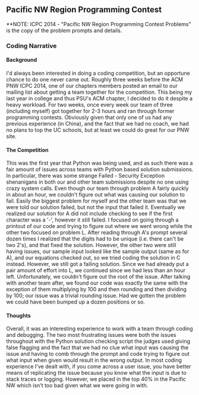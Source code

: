 ## Pacific NW Region Programming Contest
**NOTE: ICPC 2014 - "Pacific NW Region Programming Contest Problems" is the copy of the problem prompts and details.
### Coding Narrative

#### Background
I'd always been interested in doing a coding competition, but an opportune chance to do one never came out. Roughly three weeks before the ACM PNW ICPC 2014, one of our chapters members posted an email to our mailing list about getting a team together for the competition. This being my last year in college and thus PSU's ACM chapter, I decided to do it despite a heavy workload. For two weeks, once every week our team of three (including myself) got together for 2-3 hours and ran through former programming contests. Obviously given that only one of us had any previous experience (in China), and the fact that we had no coach, we had no plans to top the UC schools, but at least we could do great for our PNW site.

#### The Competition
This was the first year that Python was being used, and as such there was a fair amount of issues across teams with Python based solution submissions. In particular, there was some strange Failed - Security Exception shenanigans in both our and other team submissions despite no one using crazy system calls. Even though our team through problem A fairly quickly in about an hour, we couldn't figure out what was causing our solution to fail. Easily the biggest problem for myself and the other team was that we were told our solution failed, but not the input that failed it. Eventually we realized our solution for A did not include checking to see if the first character was a '-', however it still failed. I focused on going through a printout of our code and trying to figure out where we went wrong while the other two focused on problem L. After reading through A's prompt several dozen times I realized that the digits had to be unique (i.e. there can't be two 2's), and that fixed the solution. However, the other two were still having issues, our sample input looked like the sample output (same as for A), and our equations checked out, so we tried coding the solution in C instead. However, we still got a failing solution. Since we had already put a pair amount of effort into L, we continued since we had less than an hour left. Unfortunately, we couldn't figure out the root of the issue. After talking with another team after, we found our code was exactly the same with the exception of them multiplying by 100 and then rounding and then dividing by 100; our issue was a trivial rounding issue. Had we gotten the problem we could have been bumped up a dozen positions or so.

#### Thoughts
Overall, it was an interesting experience to work with a team through coding and debugging. The two most frustrating issues were both the issues throughout with the Python solution checking script the judges used giving false flagging and the fact that we had no clue what input was causing the issue and having to comb through the prompt and code trying to figure out what input when given would result in the wrong output. In most coding experience I've dealt with, if you come across a user issue, you have better means of replicating the issue because you know what the input is due to stack traces or logging. However, we placed in the top 40% in the Pacific NW which isn't too bad given what we were going in with.